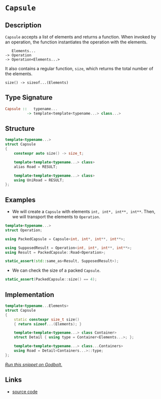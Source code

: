 <!-- Copyright 2024 Feng Mofan
SPDX-License-Identifier: Apache-2.0 -->

# `Capsule`

## Description

`Capsule` accepts a list of elements and returns a function.
When invoked by an operation, the function instantiates the operation with the elements.

<pre><code>   Elements...
-> Operation
-> Operation&lt;Elements...&gt;</code></pre>

It also contains a regular function, `size`, which returns the total number of the elements.

<pre><code>size() -> sizeof...(Elements)</code></pre>

## Type Signature

```Haskell
Capsule ::   typename...
          -> template<template<typename...> class...>
```

## Structure

```C++
template<typename...>
struct Capsule
{
    constexpr auto size() -> size_t;

    template<template<typename...> class>
    alias Road = RESULT;

    template<template<typename...> class>
    using UniRoad = RESULT;
};
```

## Examples

- We will create a `Capsule` with elements `int, int*, int**, int**`.
Then, we will transport the elements to `Operation`.

```C++
template<typename...>
struct Operation;

using PackedCapsule = Capsule<int, int*, int**, int**>;

using SupposedResult = Operation<int, int*, int**, int**>;
using Result = PackedCapsule::Road<Operation>;

static_assert(std::same_as<Result, SupposedResult>);
```

- We can check the size of a packed `Capsule`.

```C++
static_assert(PackedCapsule::size() == 4);
```

## Implementation

```C++
template<typename...Elements>
struct Capsule
{
    static constexpr size_t size()
    { return sizeof...(Elements); }

    template<template<typename...> class Container>
    struct Detail { using type = Container<Elements...>; };

    template<template<typename...> class...Containers>
    using Road = Detail<Containers...>::type;
};
```

[*Run this snippet on Godbolt.*](https://godbolt.org/#z:OYLghAFBqd5QCxAYwPYBMCmBRdBLAF1QCcAaPECAMzwBtMA7AQwFtMQByARg9KtQYEAysib0QXACx8BBAKoBnTAAUAHpwAMvAFYTStJg1DIApACYAQuYukl9ZATwDKjdAGFUtAK4sGISQDMpK4AMngMmAByPgBGmMQgAdIADqgKhE4MHt6%2B/kGp6Y4CYRHRLHEJSbaY9kUMQgRMxATZPn6B1bWZDU0EJVGx8YnSCo3Nrbkdo739ZRXDAJS2qF7EyOwc5gHhyN5YANQmAW7Io%2BhYVEfYJhoAgje3BJgsyQZPR24EAJ7JjKyYADogdh6GxBAorg9RsQvA59m4mMkFF56A8TAB2Kx3fY4/bTRzIfZoBijTCqZLEPF4ABemAA%2BgQqbSIAsHrjDpj9sRMARVgwmZhUFQgQCICDnowCApWQELByACJo7G4p4vN6YD6q15Md7Hb6/ZhsEVXIkGBQKeGyJjheKQ5U46GwxnynnW2gcuVedJGfb6zCHALyy2Ca0RYgfcVgqXGgLXWUKo5Y%2B7233PbW6z5p9Wan5/I1Ak27JjmkUeEM24gQ2Ns3Fe8LAfYAJVQTHQAaDLsadA%2BZa7YYUMewIBAfsTaPRitlStuAHoAFQLxdL5czh7zxf7AAq2CEm6E%2ByXq7u6%2BXp4XR%2BT9zM2wYuy8Bw%2BxPWySldsvWuzetzhsBBerd0dOEAHlfmIHVMjHO41yXfYADE8ErRlsFUVhXn9Q8HjrH1lCYZAAGtMHcRFkXodt4WIlENWOcICFIfYaLnOiGMY%2BjBAXSEpygu4sIbIQvGSApCMbTASMZI4gxA%2BJwIED4aKYtj5IIBdFPY6tONuHimxElExMDfYcPwwiESRSjh2bVsPkksC6g4pMoUaAk6WLJRmggM5hwUf4nKrNxhNEui%2BIEtIhO02gCCuGU7OPGChEwYk22Q1DSIwgCHLwZBvJcggIAMgiiJM8QQHSZkFnbcT9kkSKHg4JZaE4ABWXg/A4LRSFQTg3Gsaw8RWNZ/S2HhSAITQaqWPCQHqjQATMMwAE4AA4NFm%2Br5oANiSMx0UkVb9E4SReBYCQNA0Uhmta9qOF4BQQBO4aWpq0g4FgGBEBAFYCGSLxaIoCA0BeOh4kif5OFUNaAFpVskfZgGQQkpGm3hCMIEg8HQPR%2BEEEQxHYKQZEERQVHUe7SF0LhSAAdzA5JOB4WqGqaka2s4ICvs%2BxkhX2UHVohqGYbhyRpv2CAPH%2B%2BhKQGhZeDurQlggJA/uSAGyB%2BhWlZAYApDMPg6CeStKBiRmYnCJovhp3gjeYYgviAmJtDiu7Br%2BqMgIYWhTeJrAYi8YAEVoWhru4XgsBYQxgHED2EPtvAADcRMZsk4q%2BjZBpompGdoPAYjAq2PCwRmCGIPBDsD0hY%2BIGJgpdEOjAzowRqWKgDGABQADU8EwcnJOawaMeEURxFx3uCbURnSf0UOUC6yx9Ez67ICWVAX0yAOwbOcTTEsawzHOsvC6wOeWU6KPnAgVwJj8MnQhtOYhjJgoMgEc%2B9HvupZkGBIybsY/6jGFpPDaPQX8HDdF/m/cot9bC/yfp/UB1934SCWAoXq6wEG7Q4I1U6jMLqc3BpDaGsN9jwzMELXAyNxbXi4JLIa9clgIEwK2IYh9xqBABLNAIW0NCSDMNtY69VVqzTQftUgh0AhcABKtLgq15oLUkfVSQXB6psJ2mdXgF0ro3WofdWWL05ZvVZl9cglBVZiyBmwTgTQWDR3RGDJgppQ6ENmgCMRrUkZED3ujWQWMB7SCHkoEexNdBa0poiM2dN0EM2JhdFmH0vr7A5hYqxNi7E%2Bi4I45xQsRaKzFoca8ZgqHSwero4x8RDG/VQKLIYCTrFFiMKkrgJ0aBhXiNdCABtiYWxNmbUgHSrY2ztg4LpTtJQuzdozT23tfb%2By6cHUO4dWr4G5MA2OAcXGqETk8Lpqc6rEwzlnE2ucNitQLkXLpZcK5KCrrM%2Bs9c%2BBN1bu3TuBoum9y8TjHxshh5E1aoE8edcN5WGnrsg%2BC8l4CBXmvQM/yt473iHvOO88j7AJPmff%2BuRL4MHQGA%2BYd80gPyyKii%2BpAX6ZCxRAoBdQejjAJYAmo39KV9DgeAj%2BkDejQJZc0UlH9EHIJxmEjBKimYcH2FUpJNSGypKcQCDQJD8BuJyaI/JNDSB0IYQkQ%2B2yhEiMcZw9Eij0Tog2tteRmDImcHUbdG5T1XrvTZqU4pxBTEbAsXglgCho6EmjhK9UoxEaypRmjMmLz%2B5vLxvIPxXydCJAplTUJaD%2BVYOZvo9mVBhXEBYC6t1HqvU6hEoyYW5SsnxHlQERVWjHrywLUrO1laxYgHdQJOknrZp0m9QQJyabIbayaXrVphtjZWy6T062tt7aDPKc7V27t5mYC9j7MQUyS4zJrocoOkcllx2JgnZASdNmCDTjszO2cvgHPzoXYug0zmV2eFcuuZbG5MGbm3DuXdnmeODRId5%2BNw2jyjQYP5U8bBAvgCCuoAcZzuShZYbeqjd6o3hYfclmQXAYrZVfUo8CcWFEyGy4lxRGXYsRRSqB1LP60qRT/GY%2BGyXEZyIS6YHKqNcuWKsFBlC40RPOpwVN6aoauvdfsJtAJW0yrIfKyhUslUqqwGqsJmqQBzQBAEAI9VJryOOkp9EUiTWccurYDRBSFhjX8I4/VGhUmcK4AEVa9V0RmDkWggIHHVFms0TLMJZgnOCok1opYZd0jOEkEAA%3D%3D%3D)

## Links

- [source code](../../../conceptrodon/capsule.hpp)
